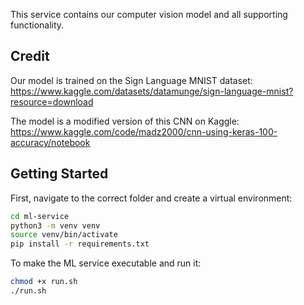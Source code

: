 This service contains our computer vision model and all supporting functionality.

## Credit

Our model is trained on the Sign Language MNIST dataset: https://www.kaggle.com/datasets/datamunge/sign-language-mnist?resource=download

The model is a modified version of this CNN on Kaggle: https://www.kaggle.com/code/madz2000/cnn-using-keras-100-accuracy/notebook

## Getting Started

First, navigate to the correct folder and create a virtual environment:

```bash
cd ml-service
python3 -m venv venv
source venv/bin/activate
pip install -r requirements.txt
```

To make the ML service executable and run it:

```bash
chmod +x run.sh
./run.sh
```

